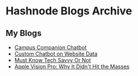# Hashnode Blogs Archive

## My Blogs
- [Campus Companion Chatbot](./FinalYearProject/Logic/README.md)
- [Custom Chatbot on Website Data](./FinalYearProject/Proposal/README.md)
- [Must Know Tech Savvy Or Not](./TechSavvy/README.md)
- [Apple Vision Pro: Why It Didn't Hit the Masses](./Products/VisionPro/README.md)
